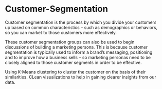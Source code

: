 # Customer-Segmentation

Customer segmentation is the process by which you divide your customers up based on common characteristics – such as demographics or behaviors, so you can market to those customers more effectively.

These customer segmentation groups can also be used to begin discussions of building a marketing persona. This is because customer segmentation is typically used to inform a brand’s messaging, positioning and to improve how a business sells – so marketing personas need to be closely aligned to those customer segments in order to be effective.

Using K-Means clustering to cluster the customer on the basis of their similarities.
CLean visualizations to help in gaining clearer insights from our data.
